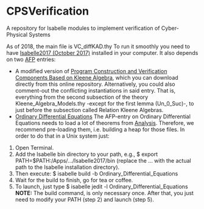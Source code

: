 # CPSVerification
A repository for Isabelle modules to implement verification of Cyber-Physical Systems

As of 2018, the main file is VC_diffKAD.thy
To run it smoothly you need to have [Isabelle2017 (October 2017)](https://isabelle.in.tum.de/) installed in your computer.
It also depends on two [AFP](https://www.isa-afp.org/) entries:
* A modified version of [Program Construction and Verification Components Based on Kleene Algebra](https://www.isa-afp.org/entries/Algebraic_VCs.html), which you can download directly from this online repository. Alternatively, you could also comment-out the conflicting instantiations in said entry. That is, everything from the second subsection of the theory Kleene_Algebra_Models.thy -except for the first lemma (Un_0_Suc)-, to just before the subsection called Relation Kleene Algebras.
* [Ordinary Differential Equations](https://www.isa-afp.org/entries/Ordinary_Differential_Equations.html)
The AFP-entry on Ordinary Differential Equations needs to load a lot of theorems from [Analysis](http://isabelle.in.tum.de/dist/library/HOL/HOL-Analysis/index.html). Therefore, we recommend pre-loading them, i.e. building a heap for those files. In order to do that in a Unix system just:
1. Open Terminal.
2. Add the Isabelle bin directory to your path, e.g., $ export PATH=$PATH:/Apps/.../Isabelle2017/bin (replace the ... with the actual path to the Isabelle installation directory).
3. Then execute: $ isabelle build -b Ordinary_Differential_Equations
4. Wait for the build to finish, go for tea or coffee. 
5. To launch, just type $ isabelle jedit -l Ordinary_Differential_Equations
**NOTE:** The build command, is only necessary once. After that, you just need to modify your PATH (step 2) and launch (step 5).
